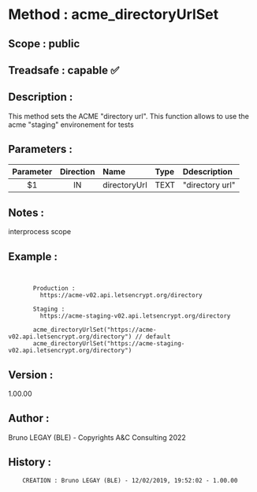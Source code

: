 ﻿# **Method :** acme_directoryUrlSet
## **Scope :** public
## **Treadsafe :** capable ✅ 
## **Description :** 
This method sets the ACME "directory url". This function allows to use the acme "staging" environement for tests
## **Parameters :** 
| Parameter | Direction | Name | Type | Ddescription | 
|:----:|:----:|:----|:----|:----| 
| $1 | IN | directoryUrl | TEXT | "directory url" | 

## **Notes :** 
interprocess scope
## **Example :** 
```

      
       Production :
         https://acme-v02.api.letsencrypt.org/directory
      
       Staging :
         https://acme-staging-v02.api.letsencrypt.org/directory
      
       acme_directoryUrlSet("https://acme-v02.api.letsencrypt.org/directory") // default
       acme_directoryUrlSet("https://acme-staging-v02.api.letsencrypt.org/directory")
```
## **Version :** 
1.00.00
## **Author :** 
Bruno LEGAY (BLE) - Copyrights A&C Consulting 2022
## **History :** 
 
        CREATION : Bruno LEGAY (BLE) - 12/02/2019, 19:52:02 - 1.00.00
